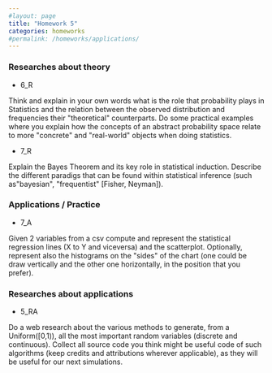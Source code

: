 ```yaml
---
#layout: page
title: "Homework 5"
categories: homeworks
#permalink: /homeworks/applications/
---
```

<h3>Researches about theory</h3>

- 6_R

Think and explain in your own words what is the role that probability plays in Statistics and the relation between the observed distribution and frequencies their "theoretical" counterparts. Do some practical examples where you explain how the concepts of an abstract probability space relate to more "concrete" and "real-world" objects when doing statistics.

- 7_R

Explain the Bayes Theorem and its key role in statistical induction. Describe the different paradigs that can be found within statistical inference (such as"bayesian", "frequentist" \[Fisher, Neyman\]).

<h3>Applications / Practice</h3>

- 7_A

Given 2 variables from a csv compute and represent the statistical regression lines (X to Y and viceversa) and the scatterplot.
Optionally, represent also the histograms on the "sides" of the chart (one could be draw vertically and the other one horizontally, in the position that you prefer).

<h3>Researches about applications</h3>

- 5_RA

Do a web research about the various methods to generate, from a Uniform(\[0,1)), all the most important random variables (discrete and continuous). Collect all source code you think might be useful code of such algorithms (keep credits and attributions wherever applicable), as they will be useful for our next simulations.  
